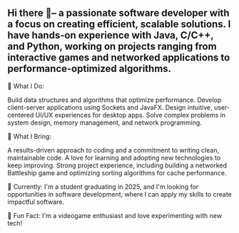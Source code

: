 ## Hi there 👋– a passionate software developer with a focus on creating efficient, scalable solutions. I have hands-on experience with Java, C/C++, and Python, working on projects ranging from interactive games and networked applications to performance-optimized algorithms.

🔧 What I Do:

  Build data structures and algorithms that optimize performance.
  Develop client-server applications using Sockets and JavaFX.
  Design intuitive, user-centered UI/UX experiences for desktop apps.
  Solve complex problems in system design, memory management, and network programming.

🎯 What I Bring:

  A results-driven approach to coding and a commitment to writing clean, maintainable code.
  A love for learning and adopting new technologies to keep improving.
  Strong project experience, including building a networked Battleship game and optimizing sorting algorithms for cache performance.

🚀 Currently: I'm a student graduating in 2025, and I'm looking for opportunities in software development, where I can apply my skills to create impactful software.

🌱 Fun Fact: I'm a videogame enthusiast and love experimenting with new tech!

<!--
**hectors1332/hectors1332** is a ✨ _special_ ✨ repository because its `README.md` (this file) appears on your GitHub profile.

Here are some ideas to get you started:

- 🔭 I’m currently working on ...
- 🌱 I’m currently learning ...
- 👯 I’m looking to collaborate on ...
- 🤔 I’m looking for help with ...
- 💬 Ask me about ...
- 📫 How to reach me: ...
- 😄 Pronouns: ...
- ⚡ Fun fact: ...
-->
